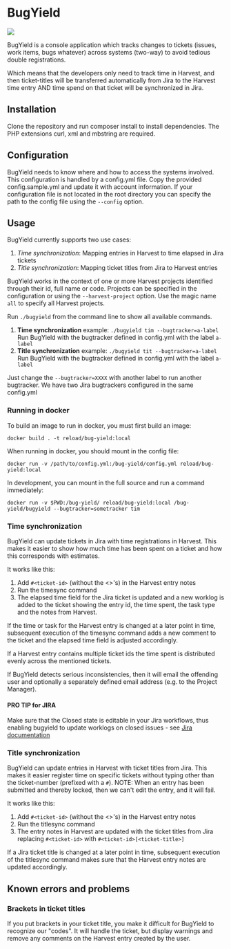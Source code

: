 # BugYield

![](https://img.shields.io/circleci/project/github/reload/bug-yield/master.svg?style=for-the-badge)

BugYield is a console application which tracks changes to tickets
(issues, work items, bugs whatever) across systems (two-way) to avoid
tedious double registrations.

Which means that the developers only need to track time in Harvest,
and then ticket-titles will be transferred automatically from Jira to
the Harvest time entry AND time spend on that ticket will be
synchronized in Jira.

## Installation

Clone the repository and run composer install to install dependencies.
The PHP extensions curl, xml and mbstring are required.

## Configuration

BugYield needs to know where and how to access the systems involved.
This configuration is handled by a config.yml file. Copy the provided
config.sample.yml and update it with account information. If your
configuration file is not located in the root directory you can
specify the path to the config file using the `--config` option.

## Usage

BugYield currently supports two use cases:

1. *Time synchronization*: Mapping entries in Harvest to time elapsed in Jira tickets
2. *Title synchronization*: Mapping ticket titles from Jira to Harvest entries

BugYield works in the context of one or more Harvest projects
identified through their id, full name or code. Projects can be
specified in the configuration or using the
<code>--harvest-project</code> option. Use the magic name `all` to
specify all Harvest projects.

Run <code>./bugyield</code> from the command line to show all available commands.

1. **Time synchronization** example:
   `./bugyield tim --bugtracker=a-label` Run BugYield with the bugtracker defined in config.yml with the label `a-label`
2. **Title synchronization** example:
   `./bugyield tit --bugtracker=a-label` Run BugYield with the bugtracker defined in config.yml with the label `a-label`

Just change the `--bugtracker=XXXX` with another label to run another
bugtracker. We have two Jira bugtrackers configured in the same
config.yml

###  Running in docker

To build an image to run in docker, you must first build an image:

``` shell
docker build . -t reload/bug-yield:local
```

When running in docker, you should mount in the config file:

``` shell
docker run -v /path/to/config.yml:/bug-yield/config.yml reload/bug-yield:local
```

In development, you can mount in the full source and run a command
immediately:

``` shell
docker run -v $PWD:/bug-yield/ reload/bug-yield:local /bug-yield/bugyield --bugtracker=sometracker tim
```

### Time synchronization

BugYield can update tickets in Jira with time registrations in
Harvest. This makes it easier to show how much time has been spent on
a ticket and how this corresponds with estimates.

It works like this:

1. Add `#<ticket-id>` (without the <>'s) in the Harvest entry
   notes
2. Run the timesync command
3. The elapsed time field for the Jira ticket is updated and a new
   worklog is added to the ticket showing the entry id, the time
   spent, the task type and the notes from Harvest.

If the time or task for the Harvest entry is changed at a later point
in time, subsequent execution of the timesync command adds a new
comment to the ticket and the elapsed time field is adjusted
accordingly.

If a Harvest entry contains multiple ticket ids the time spent is
distributed evenly across the mentioned tickets.

If BugYield detects serious inconsistencies, then it will email the
offending user and optionally a separately defined email address (e.g.
to the Project Manager).

#### PRO TIP for JIRA

Make sure that the Closed state is editable in your Jira workflows,
thus enabling bugyield to update worklogs on closed issues - see [Jira
documentation](https://confluence.atlassian.com/display/JIRA/Allow+editing+of+Closed+Issues)

### Title synchronization

BugYield can update entries in Harvest with ticket titles from Jira.
This makes it easier register time on specific tickets without typing
other than the ticket-number (prefixed with a `#`). NOTE: When an
entry has been submitted and thereby locked, then we can't edit the
entry, and it will fail.

It works like this:

1. Add `#<ticket-id>` (without the <>'s) in the Harvest entry notes
2. Run the titlesync command
3. The entry notes in Harvest are updated with the ticket titles from
   Jira replacing `#<ticket-id>` with `#<ticket-id>[<ticket-title>]`

If a Jira ticket title is changed at a later point in time, subsequent
execution of the titlesync command makes sure that the Harvest entry
notes are updated accordingly.

##  Known errors and problems

### Brackets in ticket titles

If you put brackets in your ticket title, you make it difficult for
BugYield to recognize our "codes". It will handle the ticket, but
display warnings and remove any comments on the Harvest entry created
by the user.
